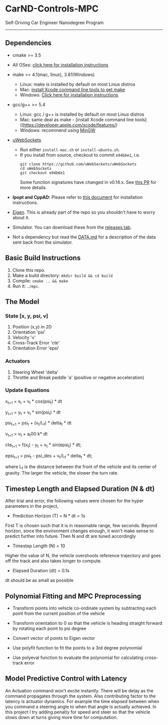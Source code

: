 # CarND-Controls-MPC
Self-Driving Car Engineer Nanodegree Program

---

## Dependencies

* cmake >= 3.5
 * All OSes: [click here for installation instructions](https://cmake.org/install/)
* make >= 4.1(mac, linux), 3.81(Windows)
  * Linux: make is installed by default on most Linux distros
  * Mac: [install Xcode command line tools to get make](https://developer.apple.com/xcode/features/)
  * Windows: [Click here for installation instructions](http://gnuwin32.sourceforge.net/packages/make.htm)
* gcc/g++ >= 5.4
  * Linux: gcc / g++ is installed by default on most Linux distros
  * Mac: same deal as make - [install Xcode command line tools]((https://developer.apple.com/xcode/features/)
  * Windows: recommend using [MinGW](http://www.mingw.org/)
* [uWebSockets](https://github.com/uWebSockets/uWebSockets)
  * Run either `install-mac.sh` or `install-ubuntu.sh`.
  * If you install from source, checkout to commit `e94b6e1`, i.e.
    ```
    git clone https://github.com/uWebSockets/uWebSockets
    cd uWebSockets
    git checkout e94b6e1
    ```
    Some function signatures have changed in v0.14.x. See [this PR](https://github.com/udacity/CarND-MPC-Project/pull/3) for more details.

* **Ipopt and CppAD:** Please refer to [this document](https://github.com/udacity/CarND-MPC-Project/blob/master/install_Ipopt_CppAD.md) for installation instructions.
* [Eigen](http://eigen.tuxfamily.org/index.php?title=Main_Page). This is already part of the repo so you shouldn't have to worry about it.
* Simulator. You can download these from the [releases tab](https://github.com/udacity/self-driving-car-sim/releases).
* Not a dependency but read the [DATA.md](./DATA.md) for a description of the data sent back from the simulator.


## Basic Build Instructions

1. Clone this repo.
2. Make a build directory: `mkdir build && cd build`
3. Compile: `cmake .. && make`
4. Run it: `./mpc`.

## The Model

### State [x, y, psi, v]

1. Position (x,y) in 2D
2. Orientation 'psi'
3. Velocity 'v'
4. Cross-Track Error 'cte'
5. Orientation Error 'epsi'

### Actuators

1. Steering Wheel 'delta'
2. Throttle and Break peddle 'a' (positive or negative acceleration)

### Update Equations

x<sub>t+1</sub> = x<sub>t</sub> + v<sub>t</sub> * cos(psi<sub>t</sub>) * dt

y<sub>t+1</sub> = y<sub>t</sub> + v<sub>t</sub> * sin(psi<sub>t</sub>) * dt

psi<sub>t+1</sub> = psi<sub>t</sub> + (v<sub>t</sub>/L<sub>f</sub>) * delta<sub>t</sub> * dt
        
v<sub>t+1</sub> = v<sub>t</sub> + a<sub>t</sub>00 k* dt

cte<sub>t+1</sub> = f(x<sub>t</sub>) - y<sub>t</sub> + v<sub>t</sub> * sin(epsi<sub>t</sub>) * dt;

epsi<sub>t+1</sub> = psi<sub>t</sub> - psi_des + v<sub>t</sub>/L<sub>f</sub> * delta<sub>t</sub> * dt;

where L<sub>f</sub> is the distance between the front of the vehicle and its center of gravity. The larger the vehicle, the slower the turn rate.

## Timestep Length and Elapsed Duration (N & dt)

After trial and error, the following values were chosen for the hyper parameters in the project,

* Prediction Horizon (T) = N * dt = 1s

First T is chosen such that it is in reasonable range, few seconds. Beyond horizon, since the environment changes enough, it won't make sense to predict further into future. Then N and dt are tuned accordingly

* Timestep Length (N) = 10

Higher the value of N, the vehicle overshoots reference trajectory and goes off the track and also takes longer to compute.

* Elapsed Duration (dt) = 0.1s

dt should be as small as possible

## Polynomial Fitting and MPC Preprocessing

* Transform points into vehicle co-ordinate system by subtracting each point from the current position of the vehicle

* Transform orientation to 0 so that the vehicle is heading straight forward by rotating each point to psi degree

* Convert vector of points to Eigen vector

* Use polyfit function to fit the points to a 3rd degree polynomial

* Use polyeval function to evaluate the polynomial for calculating cross-track error

## Model Predictive Control with Latency

An Actuation command won't excite instantly. There will be delay as the command propagates through the system. Also contributing factor to the latency is actuator dynamics. For example the time elapsed between when you command a steering angle to when that angle is actually achieved. In this project I try adding penalty for speed and steer so that the vehicle slows down at turns giving more time for computation.
